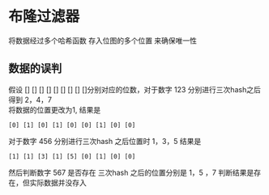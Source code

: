 # 布隆过滤器

将数据经过多个哈希函数 存入位图的多个位置 来确保唯一性

## 数据的误判

假设 [] [] [] [] [] [] [] [] []分别对应的位数，对于数字 123 分别进行三次hash之后得到 2，4，7
<br/>
将数据的位置更改为1, 结果是
```
[0] [1] [0] [1] [0] [0] [1] [0] [0]
```
对于数字 456 分别进行三次hash 之后位置时 1，3，5 结果是
```
[1] [1] [3] [1] [5] [0] [1] [0] [0]
```
然后判断数字 567 是否存在 三次hash 之后的位置分别是 1，5 ，7 判断结果是存在，但实际数据并没存入